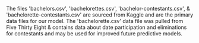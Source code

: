 The files 'bachelors.csv', 'bachelorettes.csv', 'bachelor-contestants.csv', & 'bachelorette-contestants.csv' are sourced from Kaggle and are the primary data files for our model. The 'bachelorette.csv' data file was pulled from Five Thirty Eight & contains data about date participation and eliminations for contestants and may be used for improved future predictive models.
